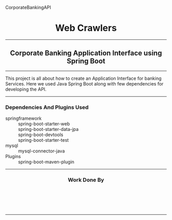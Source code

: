 CorporateBankingAPI

<div align="center">

<h1>Web Crawlers</h1>
<hr>
<h2>Corporate Banking Application Interface using Spring Boot</h2>
</div><hr>
 <p>
This project is all about how to create an Application Interface for banking Services. Here we used Java Spring Boot
along with few dependencies for developing the API. 
</p><hr>
<h3>Dependencies And Plugins Used</h3>
<dl>
<dt>springframework</dt>
<dd>spring-boot-starter-web</dd>
<dd>spring-boot-starter-data-jpa</dd>
<dd>spring-boot-devtools</dd>
<dd>spring-boot-starter-test</dd>
<dt>mysql</dt>
<dd>mysql-connector-java</dd>
<dt>Plugins</dt>
<dd>spring-boot-maven-plugin</dd>
</dl>
<hr>
<div align="center">
<h3>Work Done By</h3>
<marquee behavior="scroll" direction="up" scrollamount="4" ><center>
<b>Pragadeesh J S</b> <br>
<b>Nitinmano K</b> <br>
<b>Velan K </b> <br>
<b>Prajeshwar V </b> <br>
</center>
</marquee>
</div>
<hr>

